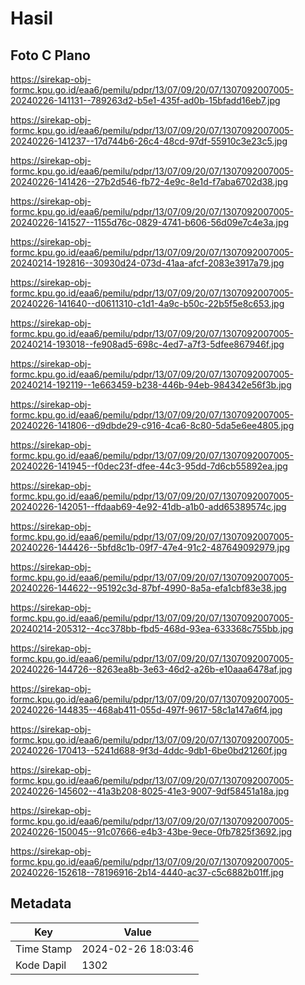 # Hasil

## Foto C Plano

https://sirekap-obj-formc.kpu.go.id/eaa6/pemilu/pdpr/13/07/09/20/07/1307092007005-20240226-141131--789263d2-b5e1-435f-ad0b-15bfadd16eb7.jpg

https://sirekap-obj-formc.kpu.go.id/eaa6/pemilu/pdpr/13/07/09/20/07/1307092007005-20240226-141237--17d744b6-26c4-48cd-97df-55910c3e23c5.jpg

https://sirekap-obj-formc.kpu.go.id/eaa6/pemilu/pdpr/13/07/09/20/07/1307092007005-20240226-141426--27b2d546-fb72-4e9c-8e1d-f7aba6702d38.jpg

https://sirekap-obj-formc.kpu.go.id/eaa6/pemilu/pdpr/13/07/09/20/07/1307092007005-20240226-141527--1155d76c-0829-4741-b606-56d09e7c4e3a.jpg

https://sirekap-obj-formc.kpu.go.id/eaa6/pemilu/pdpr/13/07/09/20/07/1307092007005-20240214-192816--30930d24-073d-41aa-afcf-2083e3917a79.jpg

https://sirekap-obj-formc.kpu.go.id/eaa6/pemilu/pdpr/13/07/09/20/07/1307092007005-20240226-141640--d0611310-c1d1-4a9c-b50c-22b5f5e8c653.jpg

https://sirekap-obj-formc.kpu.go.id/eaa6/pemilu/pdpr/13/07/09/20/07/1307092007005-20240214-193018--fe908ad5-698c-4ed7-a7f3-5dfee867946f.jpg

https://sirekap-obj-formc.kpu.go.id/eaa6/pemilu/pdpr/13/07/09/20/07/1307092007005-20240214-192119--1e663459-b238-446b-94eb-984342e56f3b.jpg

https://sirekap-obj-formc.kpu.go.id/eaa6/pemilu/pdpr/13/07/09/20/07/1307092007005-20240226-141806--d9dbde29-c916-4ca6-8c80-5da5e6ee4805.jpg

https://sirekap-obj-formc.kpu.go.id/eaa6/pemilu/pdpr/13/07/09/20/07/1307092007005-20240226-141945--f0dec23f-dfee-44c3-95dd-7d6cb55892ea.jpg

https://sirekap-obj-formc.kpu.go.id/eaa6/pemilu/pdpr/13/07/09/20/07/1307092007005-20240226-142051--ffdaab69-4e92-41db-a1b0-add65389574c.jpg

https://sirekap-obj-formc.kpu.go.id/eaa6/pemilu/pdpr/13/07/09/20/07/1307092007005-20240226-144426--5bfd8c1b-09f7-47e4-91c2-487649092979.jpg

https://sirekap-obj-formc.kpu.go.id/eaa6/pemilu/pdpr/13/07/09/20/07/1307092007005-20240226-144622--95192c3d-87bf-4990-8a5a-efa1cbf83e38.jpg

https://sirekap-obj-formc.kpu.go.id/eaa6/pemilu/pdpr/13/07/09/20/07/1307092007005-20240214-205312--4cc378bb-fbd5-468d-93ea-633368c755bb.jpg

https://sirekap-obj-formc.kpu.go.id/eaa6/pemilu/pdpr/13/07/09/20/07/1307092007005-20240226-144726--8263ea8b-3e63-46d2-a26b-e10aaa6478af.jpg

https://sirekap-obj-formc.kpu.go.id/eaa6/pemilu/pdpr/13/07/09/20/07/1307092007005-20240226-144835--468ab411-055d-497f-9617-58c1a147a6f4.jpg

https://sirekap-obj-formc.kpu.go.id/eaa6/pemilu/pdpr/13/07/09/20/07/1307092007005-20240226-170413--5241d688-9f3d-4ddc-9db1-6be0bd21260f.jpg

https://sirekap-obj-formc.kpu.go.id/eaa6/pemilu/pdpr/13/07/09/20/07/1307092007005-20240226-145602--41a3b208-8025-41e3-9007-9df58451a18a.jpg

https://sirekap-obj-formc.kpu.go.id/eaa6/pemilu/pdpr/13/07/09/20/07/1307092007005-20240226-150045--91c07666-e4b3-43be-9ece-0fb7825f3692.jpg

https://sirekap-obj-formc.kpu.go.id/eaa6/pemilu/pdpr/13/07/09/20/07/1307092007005-20240226-152618--78196916-2b14-4440-ac37-c5c6882b01ff.jpg


## Metadata

| Key        | Value               |
| ---------- | ------------------- |
| Time Stamp | 2024-02-26 18:03:46 |
| Kode Dapil | 1302                |



